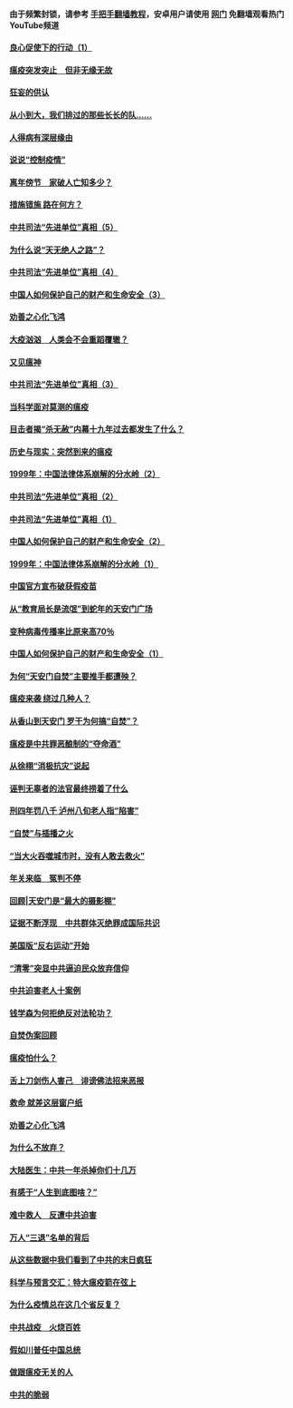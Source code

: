 #### 由于频繁封锁，请参考 [手把手翻墙教程](https://github.com/gfw-breaker/guides/wiki/)，安卓用户请使用 [网门](https://github.com/gfw-breaker/nogfw/blob/master/dl.md?t=02260100) 免翻墙观看热门YouTube频道 

#### [良心促使下的行动（1）](../pages/19/421302.md?t=02260100) 

#### [瘟疫突发突止　但非无缘无故](../pages/19/421281.md?t=02260100) 

#### [狂妄的供认](../pages/19/421199.md?t=02260100) 

#### [从小到大，我们排过的那些长长的队……](../pages/19/421243.md?t=02260100) 

#### [人得病有深层缘由](../pages/19/420864.md?t=02260100) 

#### [说说“控制疫情”](../pages/19/420831.md?t=02260100) 

#### [离年傍节　家破人亡知多少？](../pages/19/420563.md?t=02260100) 

#### [措施错施  路在何方？](../pages/19/420076.md?t=02260100) 

#### [中共司法“先进单位”真相（5）](../pages/19/419453.md?t=02260100) 

#### [为什么说“天无绝人之路”？](../pages/19/419618.md?t=02260100) 

#### [中共司法“先进单位”真相（4）](../pages/19/419452.md?t=02260100) 

#### [中国人如何保护自己的财产和生命安全（3）](../pages/19/419405.md?t=02260100) 

#### [劝善之心化飞鸿](../pages/19/418758.md?t=02260100) 

#### [大疫汹汹　人类会不会重蹈覆辙？](../pages/19/419691.md?t=02260100) 

#### [又见瘟神](../pages/19/419225.md?t=02260100) 

#### [中共司法“先进单位”真相（3）](../pages/19/419451.md?t=02260100) 

#### [当科学面对莫测的瘟疫](../pages/19/419625.md?t=02260100) 

#### [目击者揭“杀无赦”内幕十九年过去都发生了什么？](../pages/19/419617.md?t=02260100) 

#### [历史与现实：突然到来的瘟疫](../pages/19/419619.md?t=02260100) 

#### [1999年：中国法律体系崩解的分水岭（2）](../pages/19/419455.md?t=02260100) 

#### [中共司法“先进单位”真相（2）](../pages/19/419450.md?t=02260100) 

#### [中共司法“先进单位”真相（1）](../pages/19/419449.md?t=02260100) 

#### [中国人如何保护自己的财产和生命安全（2）](../pages/19/419404.md?t=02260100) 

#### [1999年：中国法律体系崩解的分水岭（1）](../pages/19/419454.md?t=02260100) 

#### [中国官方宣布破获假疫苗](../pages/19/419504.md?t=02260100) 

#### [从“教育局长是流氓”到蛇年的天安门广场](../pages/19/419470.md?t=02260100) 

#### [变种病毒传播率比原来高70％](../pages/19/419456.md?t=02260100) 

#### [中国人如何保护自己的财产和生命安全（1）](../pages/19/419403.md?t=02260100) 

#### [为何“天安门自焚”主要推手都遭殃？](../pages/19/419348.md?t=02260100) 

#### [瘟疫来袭 绕过几种人？](../pages/19/419349.md?t=02260100) 

#### [从香山到天安门 罗干为何搞“自焚”？](../pages/19/419270.md?t=02260100) 

#### [瘟疫是中共罪恶酿制的“夺命酒”](../pages/19/419223.md?t=02260100) 

#### [从徐栩“消极抗灾”说起](../pages/19/419224.md?t=02260100) 

#### [诬判无辜者的法官最终捞着了什么](../pages/19/419268.md?t=02260100) 

#### [刑四年罚八千 泸州八旬老人指“陷害”](../pages/19/419232.md?t=02260100) 

#### [“自焚”与插播之火](../pages/19/419226.md?t=02260100) 

#### [“当大火吞噬城市时，没有人敢去救火”](../pages/19/419077.md?t=02260100) 

#### [年关来临　冤判不停](../pages/19/419093.md?t=02260100) 

#### [回顾|天安门是“最大的摄影棚”](../pages/19/380866.md?t=02260100) 

#### [证据不断浮现　中共群体灭绝罪成国际共识](../pages/19/419031.md?t=02260100) 

#### [美国版“反右运动”开始](../pages/19/419030.md?t=02260100) 

#### [“清零”突显中共逼迫民众放弃信仰](../pages/19/418995.md?t=02260100) 

#### [中共迫害老人十案例](../pages/19/418831.md?t=02260100) 

#### [钱学森为何拒绝反对法轮功？](../pages/19/418905.md?t=02260100) 

#### [自焚伪案回顾](../pages/19/418799.md?t=02260100) 

#### [瘟疫怕什么？](../pages/19/418800.md?t=02260100) 

#### [舌上刀剑伤人害己　诽谤佛法招来恶报](../pages/19/418731.md?t=02260100) 

#### [救命 就差这层窗户纸](../pages/19/418706.md?t=02260100) 

#### [劝善之心化飞鸿](../pages/19/416766.md?t=02260100) 

#### [为什么不放弃？](../pages/19/418691.md?t=02260100) 

#### [大陆医生：中共一年杀掉你们十几万](../pages/19/418670.md?t=02260100) 

#### [有感于“人生到底图啥？”](../pages/19/418624.md?t=02260100) 

#### [难中救人　反遭中共迫害](../pages/19/418414.md?t=02260100) 

#### [万人“三退”名单的背后](../pages/19/418505.md?t=02260100) 

#### [从这些数据中我们看到了中共的末日疯狂](../pages/19/418420.md?t=02260100) 

#### [科学与预言交汇：特大瘟疫箭在弦上](../pages/19/418266.md?t=02260100) 

#### [为什么疫情总在这几个省反复？](../pages/19/418219.md?t=02260100) 

#### [中共战疫　火烧百姓](../pages/19/418220.md?t=02260100) 

#### [假如川普任中国总统](../pages/19/418174.md?t=02260100) 

#### [做跟瘟疫无关的人](../pages/19/418171.md?t=02260100) 

#### [中共的脆弱](../pages/19/418196.md?t=02260100) 

